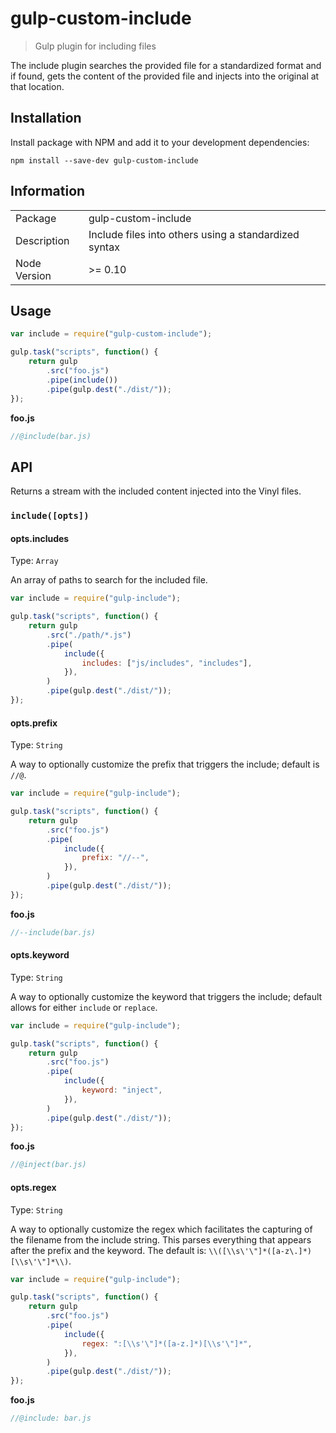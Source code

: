# gulp-custom-include

> Gulp plugin for including files

The include plugin searches the provided file for a standardized format and if found, gets the content of the provided file and injects into the original at that location.

## Installation

Install package with NPM and add it to your development dependencies:

`npm install --save-dev gulp-custom-include`

## Information

<table>
<tr>
<td>Package</td><td>gulp-custom-include</td>
</tr>
<tr>
<td>Description</td>
<td>Include files into others using a standardized syntax</td>
</tr>
<tr>
<td>Node Version</td>
<td>>= 0.10</td>
</tr>
</table>

## Usage

```js
var include = require("gulp-custom-include");

gulp.task("scripts", function() {
    return gulp
        .src("foo.js")
        .pipe(include())
        .pipe(gulp.dest("./dist/"));
});
```

**foo.js**

```js
//@include(bar.js)
```

## API

Returns a stream with the included content injected into the Vinyl files.

### `include([opts])`

#### opts.includes

Type: `Array`

An array of paths to search for the included file.

```js
var include = require("gulp-include");

gulp.task("scripts", function() {
    return gulp
        .src("./path/*.js")
        .pipe(
            include({
                includes: ["js/includes", "includes"],
            }),
        )
        .pipe(gulp.dest("./dist/"));
});
```

#### opts.prefix

Type: `String`

A way to optionally customize the prefix that triggers the include; default is `//@`.

```js
var include = require("gulp-include");

gulp.task("scripts", function() {
    return gulp
        .src("foo.js")
        .pipe(
            include({
                prefix: "//--",
            }),
        )
        .pipe(gulp.dest("./dist/"));
});
```

**foo.js**

```js
//--include(bar.js)
```

#### opts.keyword

Type: `String`

A way to optionally customize the keyword that triggers the include; default allows for either `include` or `replace`.

```js
var include = require("gulp-include");

gulp.task("scripts", function() {
    return gulp
        .src("foo.js")
        .pipe(
            include({
                keyword: "inject",
            }),
        )
        .pipe(gulp.dest("./dist/"));
});
```

**foo.js**

```js
//@inject(bar.js)
```

#### opts.regex

Type: `String`

A way to optionally customize the regex which facilitates the capturing of the filename from the include string. This parses everything that appears after the prefix and the keyword. The default is: `\\([\\s\'\"]*([a-z\.]*)[\\s\'\"]*\\)`.

```js
var include = require("gulp-include");

gulp.task("scripts", function() {
    return gulp
        .src("foo.js")
        .pipe(
            include({
                regex: ":[\\s'\"]*([a-z.]*)[\\s'\"]*",
            }),
        )
        .pipe(gulp.dest("./dist/"));
});
```

**foo.js**

```js
//@include: bar.js
```
